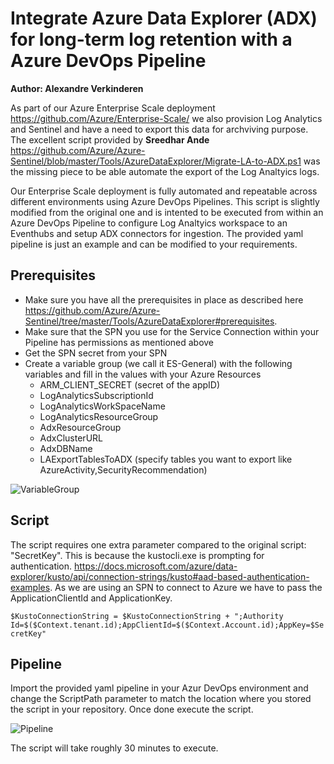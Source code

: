 # Integrate Azure Data Explorer (ADX) for long-term log retention with a Azure DevOps Pipeline

**Author: Alexandre Verkinderen**

As part of our Azure Enterprise Scale deployment <https://github.com/Azure/Enterprise-Scale/> we also provision Log Analytics and Sentinel and have a need to export this data for archviving purpose. The excellent script provided by **Sreedhar Ande** <https://github.com/Azure/Azure-Sentinel/blob/master/Tools/AzureDataExplorer/Migrate-LA-to-ADX.ps1> was the missing piece to be able automate the export of the Log Analtyics logs.

Our Enterprise Scale deployment is fully automated and repeatable across different environments using Azure DevOps Pipelines. This script is slightly modified from the original one and is intented to be executed from within an Azure DevOps Pipeline to configure Log Analtyics workspace to an Eventhubs and setup ADX connectors for ingestion. The provided yaml pipeline is just an example and can be modified to your requirements.

## Prerequisites

- Make sure you have all the prerequisites in place as described here <https://github.com/Azure/Azure-Sentinel/tree/master/Tools/AzureDataExplorer#prerequisites>.
- Make sure that the SPN you use for the Service Connection within your Pipeline has permissions as mentioned above
- Get the SPN secret from your SPN
- Create a variable group (we call it ES-General) with the following variables and fill in the values with your Azure Resources
    - ARM_CLIENT_SECRET (secret of the appID)
    - LogAnalyticsSubscriptionId
    - LogAnalyticsWorkSpaceName
    - LogAnalyticsResourceGroup
    - AdxResourceGroup
    - AdxClusterURL
    - AdxDBName
    - LAExportTablesToADX (specify tables you want to export like AzureActivity,SecurityRecommendation)

![VariableGroup](../images/VariableGroup.PNG)  

## Script

The script requires one extra parameter compared to the original script: "SecretKey". This is because the kustocli.exe is prompting for authentication. <https://docs.microsoft.com/azure/data-explorer/kusto/api/connection-strings/kusto#aad-based-authentication-examples>. As we are using an SPN to connect to Azure we have to pass the ApplicationClientId and ApplicationKey.

`$KustoConnectionString = $KustoConnectionString + ";Authority Id=$($Context.tenant.id);AppClientId=$($Context.Account.id);AppKey=$SecretKey"`

## Pipeline

Import the provided yaml pipeline in your Azur DevOps environment and change the ScriptPath parameter to match the location where you stored the script in your repository. Once done execute the script.

![Pipeline](../images/Pipeline.PNG)

The script will take roughly 30 minutes to execute.
